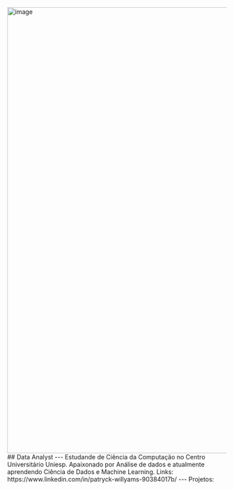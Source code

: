 <img width="1536" height="1024" alt="image" src="https://github.com/user-attachments/assets/fa55322b-1810-41b1-81c4-91fe5456806e" />
## Data Analyst
---
Estudande de Ciência da Computação no Centro Universitário Uniesp. Apaixonado por Análise de dados e atualmente aprendendo Ciência de Dados e Machine Learning.
Links:
  https://www.linkedin.com/in/patryck-willyams-90384017b/
---
Projetos:
  

<!--
**p-willyams/p-willyams** is a ✨ _special_ ✨ repository because its `README.md` (this file) appears on your GitHub profile.

Here are some ideas to get you started:

- 🔭 I’m currently working on ...
- 🌱 I’m currently learning ...
- 👯 I’m looking to collaborate on ...
- 🤔 I’m looking for help with ...
- 💬 Ask me about ...
- 📫 How to reach me: ...
- 😄 Pronouns: ...
- ⚡ Fun fact: ...
-->
